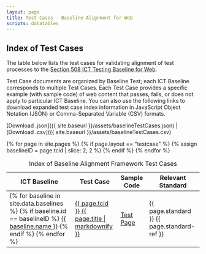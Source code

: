```yaml
---
layout: page
title: Test Cases - Baseline Alignment for Web
scripts: datatables
---
```

## Index of Test Cases

The table below lists the test cases for validating alignment of test processes to the [Section 508 ICT Testing Baseline for Web](https://ictbaseline.access-board.gov/).

Test Case documents are organized by Baseline Test; each ICT Baseline corresponds to multiple Test Cases. Each Test Case provides a specific example (with sample code) of web content that passes, fails, or does not apply to particular ICT Baseline. You can also use the following links to download expanded test case index information in JavaScript Object Notation (JSON) or Comma-Separated Variable (CSV) formats.

[Download .json]({{ site.baseurl }}/assets/baselineTestCases.json) <span>|</span> [Download .csv]({{ site.baseurl }}/assets/baselineTestCases.csv)

<table id="test-case-index" class="display" data-order='[[ 1, "asc" ]]' >
  <caption>
    Index of Baseline Alignment Framework Test Cases
  </caption>
  <thead>
    <tr>
      <th scope="col">ICT Baseline</th>
      <th scope="col">Test Case</th>
      <th scope="col">Sample Code</th>
      <th scope="col">Relevant Standard</th>
    </tr>
  </thead>
  <tbody>
    {% for page in site.pages %}
      {% if page.layout == "testcase" %}
      {% assign baselineID = page.tcid | slice: 2, 2 %}
      <tr>
        <td>
        {% for baseline in site.data.baselines %}
          {% if baseline.id == baselineID %}
          <a href="{{ baseline.url }}">{{ baseline.name }}</a>
          {% endif %} 
        {% endfor %}
        </td>
        <td>
          <a href="{{ site.baseurl }}{{ page.url }}">{{ page.tcid }} {{ page.title | markdownify }}</a>
        </td>
        <td>
          <a href="{{ site.baseurl }}{{ page.sample }}">Test Page</a>
        </td>
        <td>
          {{ page.standard }} {{ page.standard-ref }}
        </td>
      </tr>
      {% endif %}
    {% endfor %}
  </tbody>
</table>